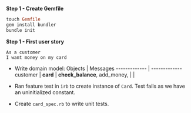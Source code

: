 **Step 1 - Create Gemfile**
```ruby
touch Gemfile
gem install bundler
bundle init
```





**Step 1 - First user story**

```In order to use public transport
As a customer
I want money on my card
```

- Write domain model:
Objects           | Messages
-------------     |     -------------
customer          |
**card**              | **check_balance**, add_money,
                  |
                  |

- Ran feature test in ```irb``` to create instance of ```Card```. Test fails as we have an uninitialized constant.
- Create ```card_spec.rb``` to write unit tests.
